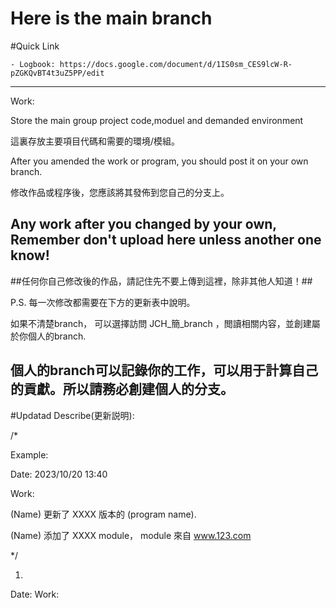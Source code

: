 # Here is the main branch

#Quick Link

    - Logbook: https://docs.google.com/document/d/1IS0sm_CES9lcW-R-pZGKQvBT4t3uZ5PP/edit
     

    
----------------------------------------------------------------------------------------------

Work:

Store the main group project code,moduel and demanded environment

這裏存放主要項目代碼和需要的環境/模組。


After you amended the work or program, you should post it on your own branch.

修改作品或程序後，您應該將其發佈到您自己的分支上。


## Any work after you changed by your own, Remember don't upload here unless another one know! ##

##任何你自己修改後的作品，請記住先不要上傳到這裡，除非其他人知道！##


P.S. 每一次修改都需要在下方的更新表中說明。

如果不清楚branch， 可以選擇訪問  JCH_簡_branch ，閲讀相關内容，並創建屬於你個人的branch.


個人的branch可以記錄你的工作，可以用于計算自己的貢獻。所以請務必創建個人的分支。
---------------------------------------------------------------


#Updatad Describe(更新説明):

/*

Example:

Date: 2023/10/20 13:40 

Work: 

(Name) 更新了 XXXX 版本的 (program name). 


(Name) 添加了 XXXX module， module 來自 www.123.com 

*/


1.
Date: 
Work:

 
